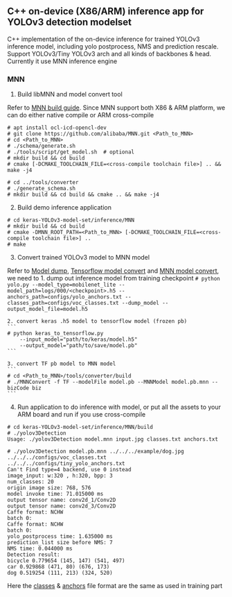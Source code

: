 ## C++ on-device (X86/ARM) inference app for YOLOv3 detection modelset

C++ implementation of the on-device inference for trained YOLOv3 inference model, including yolo postprocess, NMS and prediction rescale. Support YOLOv3/Tiny YOLOv3 arch and all kinds of backbones & head. Currently it use MNN inference engine

### MNN

1. Build libMNN and model convert tool

Refer to [MNN build guide](https://www.yuque.com/mnn/cn/build_linux). Since MNN support both X86 & ARM platform, we can do either native compile or ARM cross-compile
```
# apt install ocl-icd-opencl-dev
# git clone https://github.com/alibaba/MNN.git <Path_to_MNN>
# cd <Path_to_MNN>
# ./schema/generate.sh
# ./tools/script/get_model.sh  # optional
# mkdir build && cd build
# cmake [-DCMAKE_TOOLCHAIN_FILE=<cross-compile toolchain file>] .. && make -j4

# cd ../tools/converter
# ./generate_schema.sh
# mkdir build && cd build && cmake .. && make -j4
```

2. Build demo inference application
```
# cd keras-YOLOv3-model-set/inference/MNN
# mkdir build && cd build
# cmake -DMNN_ROOT_PATH=<Path_to_MNN> [-DCMAKE_TOOLCHAIN_FILE=<cross-compile toolchain file>] ..
# make
```

3. Convert trained YOLOv3 model to MNN model

Refer to [Model dump](https://github.com/david8862/keras-YOLOv3-model-set#model-dump), [Tensorflow model convert](https://github.com/david8862/keras-YOLOv3-model-set#tensorflow-model-convert) and [MNN model convert](https://www.yuque.com/mnn/cn/model_convert), we need to
    1. dump out inference model from training checkpoint
    ```
    # python yolo.py --model_type=mobilenet_lite --model_path=logs/000/<checkpoint>.h5 --anchors_path=configs/yolo_anchors.txt --classes_path=configs/voc_classes.txt --dump_model --output_model_file=model.h5
    ```

    2. convert keras .h5 model to tensorflow model (frozen pb)
    ```
    # python keras_to_tensorflow.py
        --input_model="path/to/keras/model.h5"
        --output_model="path/to/save/model.pb"
    ```

    3. convert TF pb model to MNN model
    ```
    # cd <Path_to_MNN>/tools/converter/build
    # ./MNNConvert -f TF --modelFile model.pb --MNNModel model.pb.mnn --bizCode biz
    ```

4. Run application to do inference with model, or put all the assets to your ARM board and run if you use cross-compile
```
# cd keras-YOLOv3-model-set/inference/MNN/build
# ./yolov3Detection
Usage: ./yolov3Detection model.mnn input.jpg classes.txt anchors.txt

# ./yolov3Detection model.pb.mnn ../../../example/dog.jpg ../../../configs/voc_classes.txt ../../../configs/tiny_yolo_anchors.txt
Can't Find type=4 backend, use 0 instead
image_input: w:320 , h:320, bpp: 3
num_classes: 20
origin image size: 768, 576
model invoke time: 71.015000 ms
output tensor name: conv2d_1/Conv2D
output tensor name: conv2d_3/Conv2D
Caffe format: NCHW
batch 0:
Caffe format: NCHW
batch 0:
yolo_postprocess time: 1.635000 ms
prediction_list size before NMS: 7
NMS time: 0.044000 ms
Detection result:
bicycle 0.779654 (145, 147) (541, 497)
car 0.929868 (471, 80) (676, 173)
dog 0.519254 (111, 213) (324, 520)
```
Here the [classes](https://github.com/david8862/keras-YOLOv3-model-set/blob/master/configs/voc_classes.txt) & [anchors](https://github.com/david8862/keras-YOLOv3-model-set/blob/master/configs/tiny_yolo_anchors.txt) file format are the same as used in training part

